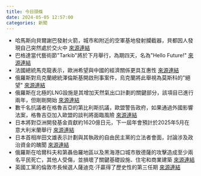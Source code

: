```yaml
---
title: 今日頭條
date: 2024-05-05 12:57:00
categories: 新聞            
---
```

- 哈馬斯向貝爾謝巴發射火箭，城市和附近的空軍基地發射攔截器，貝都因人發現自己突然處於交火中 [來源連結](https://www.npr.org/2024/05/05/1248915615/israel-bedouin-rockets-bomb-shelters)
- 巴格達當代藝術節"Tarkib"將於下月舉行，為期四天，名為"Hello Future!" [來源連結](https://www.theguardian.com/world/article/2024/may/05/doing-the-baghdad-walk-art-tour-highlights-creativity-in-the-heart-of-iraq)
- 法國總統馬克龍表示，歐洲希望與中國的經濟關係更具互惠性 [來源連結](https://www.japantimes.co.jp/news/2024/05/05/asia-pacific/politics/france-macron-china-reset-economic-policy/)
- 俄羅斯對烏克蘭總統澤倫斯基開啟刑事案件，烏克蘭將此舉視為莫斯科的"絕望" [來源連結](https://www.japantimes.co.jp/news/2024/05/05/world/politics/russia-zelenskyy-wanted-list/)
- 俄羅斯在北極的LNG設施是其增加天然氣出口計劃的關鍵部分，該項目已進行兩年，但剛剛開始 [來源連結](https://www.japantimes.co.jp/business/2024/05/05/putin-russia-arctic-gas-sanctions/)
- 數千名抗議者在格魯吉亞的第比利斯抗議，歐盟警告政府，如果通過外國影響法案，格魯吉亞加入歐盟的談判將面臨風險 [來源連結](https://www.theguardian.com/world/article/2024/may/05/im-in-awe-of-our-young-people-and-their-courage-in-the-face-of-arrests-and-teargas)
- 日本將對亞洲開發基金貢獻約1620億日元，下一屆年會預計於2025年5月在意大利米蘭舉行 [來源連結](https://www.japantimes.co.jp/news/2024/05/05/japan/japan-adb-bid/)
- 日本首相岸田文雄表示計劃與其執政的自由民主黨的立法者會面，討論涉及政治資金的醜聞 [來源連結](https://www.japantimes.co.jp/news/2024/05/05/japan/politics/kishida-funds-scandal-election/)
- 俄羅斯在哈爾科夫和第聶伯羅地區以及黑海港口城市敖德薩的攻擊造成至少兩名平民死亡，其他人受傷，並損壞了關鍵基礎設施、住宅和商業建築 [來源連結](https://www.theguardian.com/world/article/2024/may/05/ukraine-war-briefing-three-ukrainian-regions-attacked-as-zelenskiy-says-russian-su-25-bomber-shot-down)
- 英國工黨的倫敦市長候選人薩迪克·汗贏得了歷史性的第三任期 [來源連結](https://www.japantimes.co.jp/news/2024/05/05/world/politics/uk-labour-khan-wins/)



